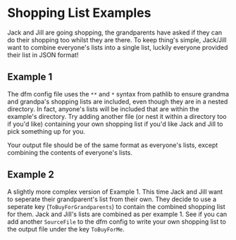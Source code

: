 # Shopping List Examples
 Jack and Jill are going shopping, the grandparents have asked if they can do their shopping too whilst they are there. To keep thing's simple, Jack/Jill want to combine everyone's lists into a single list, luckily everyone provided their list in JSON format!

 ## Example 1
 The dfm config file uses the `**` and `*` syntax from pathlib to ensure grandma and grandpa's shopping lists are included, even though they are in a nested directory. In fact, anyone's lists will be included that are within the example's directory. Try adding another file (or nest it within a directory too if you'd like) containing your own shopping list if you'd like Jack and Jill to pick something up for you.
 
 Your output file should be of the same format as everyone's lists, except combining the contents of everyone's lists.

 ## Example 2
 A slightly more complex version of Example 1. This time Jack and Jill want to seperate their grandparent's list from their own. They decide to use a seperate key (`ToBuyForGrandparents`) to contain the combined shopping list for them. Jack and Jill's lists are combined as per example 1.
 See if you can add another `SourceFile` to the dfm config to write your own shopping list to the output file under the key `ToBuyForMe`.